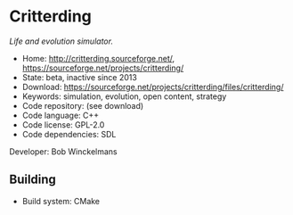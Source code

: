 # Critterding

_Life and evolution simulator._

- Home: http://critterding.sourceforge.net/, https://sourceforge.net/projects/critterding/
- State: beta, inactive since 2013
- Download: https://sourceforge.net/projects/critterding/files/critterding/
- Keywords: simulation, evolution, open content, strategy
- Code repository: (see download)
- Code language: C++
- Code license: GPL-2.0
- Code dependencies: SDL

Developer: Bob Winckelmans

## Building

- Build system: CMake